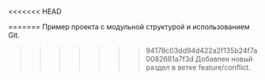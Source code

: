 <<<<<<< HEAD

=======
Пример проекта с модульной структурой и использованием Git.
>>>>>>> 94178c03dd94d422a2f135b24f7a0082661a7f3d
Добавлен новый раздел в ветке feature/conflict.
